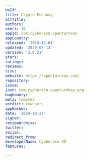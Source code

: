 ```yaml
---
wsId: 
title: Crypto Economy
altTitle: 
authors: 
users: 10
appId: com.cyphereco.openturnkey
appCountry: 
released: '2019-12-01'
updated: '2020-07-13'
version: '2.0.21'
stars: 
ratings: 
reviews: 
size: 
website: https://openturnkey.com/
repository: 
issue: 
icon: com.cyphereco.openturnkey.png
bugbounty: 
meta: removed
verdict: fewusers
appHashes: 
date: '2024-10-23'
signer: 
reviewArchive: 
twitter: 
social: 
redirect_from: 
developerName: Cyphereco OÜ
features: 

---
```


